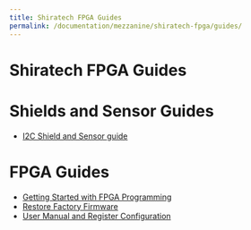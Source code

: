 ```yaml
---
title: Shiratech FPGA Guides
permalink: /documentation/mezzanine/shiratech-fpga/guides/
---
```

# Shiratech FPGA Guides

# Shields and Sensor Guides
- [I2C Shield and Sensor guide](i2c-shields.md)

# FPGA Guides
- [Getting Started with FPGA Programming](fpga-getting-started.md)
- [Restore Factory Firmware](restore-factory-firmware.md)
- [User Manual and Register Configuration](../files/shiratech-fpga-user-manual-0-9.pdf)
